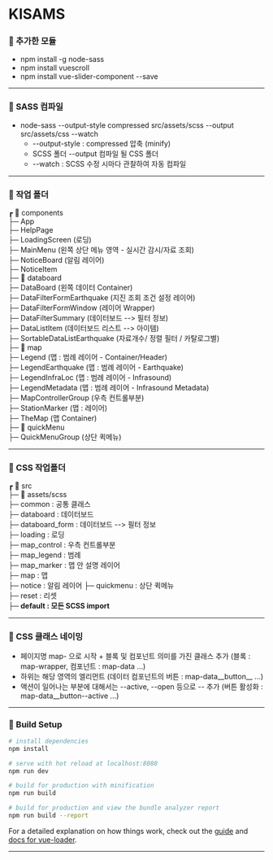 # KISAMS

### 🚀 추가한 모듈
- npm install -g node-sass
- npm install vuescroll
- npm install vue-slider-component --save

-----------------------

### 🚀 SASS 컴파일 
- node-sass --output-style compressed src/assets/scss --output src/assets/css --watch
  * --output-style : compressed 압축 (minify)
  * SCSS 폴더 --output 컴파일 될 CSS 폴더  
  * --watch : SCSS 수정 시마다 관찰하여 자동 컴파일

-----------------------

### 🚀 작업 폴더
┏ 📁 components   
├─ App   
├─ HelpPage   
├─ LoadingScreen (로딩)   
├─ MainMenu (왼쪽 상단 메뉴 영역 - 실시간 감시/자료 조회)    
├─ NoticeBoard (알림 레이어)   
├─ NoticeItem   
├─ 📁 databoard   
    ├─ DataBoard (왼쪽 데이터 Container)   
    ├─ DataFilterFormEarthquake (지진 조회 조건 설정 레이어)   
    ├─ DataFilterFormWindow (레이어 Wrapper)    
    ├─ DataFilterSummary (데이터보드 --> 필터 정보)    
    ├─ DataListItem (데이터보드 리스트 --> 아이템)    
    ├─ SortableDataListEarthquake (자료개수/ 정렬 필터 / 카탈로그별)   
├─ 📁 map   
    ├─ Legend (맵 : 범례 레이어 - Container/Header)   
    ├─ LegendEarthquake (맵 : 범례 레이어 - Earthquake)   
    ├─ LegendInfraLoc (맵 : 범례 레이어 - Infrasound)   
    ├─ LegendMetadata (맵 : 범례 레이어 - Infrasound Metadata)   
    ├─ MapControllerGroup (우측 컨트롤부분)   
    ├─ StationMarker (맵 : 레이어)   
    ├─ TheMap (맵 Container)   
├─ 📁 quickMenu  
    ├─ QuickMenuGroup (상단 퀵메뉴)   

-----------------------

### 🚀 CSS 작업폴더
┏ 📁 src   
├─ 📁 assets/scss   
    ├─ common : 공통 클래스    
    ├─ databoard : 데이터보드    
    ├─ databoard_form : 데이터보드 --> 필터 정보     
    ├─ loading : 로딩   
    ├─ map_control : 우측 컨트롤부분   
    ├─ map_legend : 범례   
    ├─ map_marker : 맵 안 설명 레이어   
    ├─ map : 맵    
    ├─ notice : 알림 레이어 
    ├─ quickmenu : 상단 퀵메뉴   
    ├─ reset : 리셋   
    ├─ __default : 모든 SCSS import__      

-----------------------

### 🚀 CSS 클래스 네이밍
- 페이지명 map- 으로 시작 + 블록 및 컴포넌트 의미를 가진 클래스 추가 (블록 : map-wrapper, 컴포넌트 : map-data ...)   
- 하위는 해당 영역의 엘리먼트 (데이터 컴포넌트의 버튼 : map-data__button__ ...)
- 액션이 일어나는 부분에 대해서는 --active, --open 등으로 -- 추가 (버튼 활성화 : map-data__button--active ...)   

-----------------------

### 🚀 Build Setup

``` bash
# install dependencies
npm install

# serve with hot reload at localhost:8080
npm run dev

# build for production with minification
npm run build

# build for production and view the bundle analyzer report
npm run build --report
```

For a detailed explanation on how things work, check out the [guide](http://vuejs-templates.github.io/webpack/) and [docs for vue-loader](http://vuejs.github.io/vue-loader).

-----------------------
